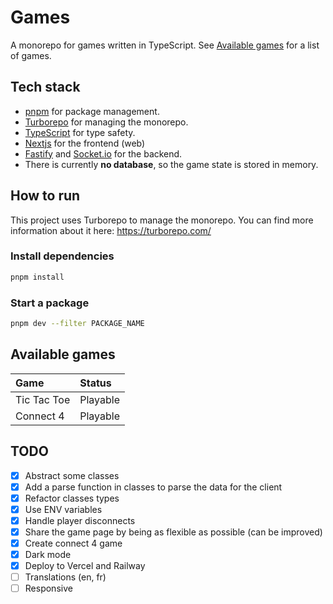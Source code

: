 # Games

A monorepo for games written in TypeScript. See [Available games](#available-games) for a list of games.

## Tech stack

- [pnpm](https://pnpm.io/) for package management.
- [Turborepo](https://turborepo.com/) for managing the monorepo.
- [TypeScript](https://www.typescriptlang.org/) for type safety.
- [Nextjs](https://nextjs.org/) for the frontend (web)
- [Fastify](https://www.fastify.io/) and [Socket.io](https://socket.io/) for the backend.
- There is currently **no database**, so the game state is stored in memory.

## How to run

This project uses Turborepo to manage the monorepo. You can find more information about it here: https://turborepo.com/

### Install dependencies

```bash
pnpm install
```

### Start a package

```bash
pnpm dev --filter PACKAGE_NAME
```

## Available games

| Game        | Status   |
| :---------- | :------- |
| Tic Tac Toe | Playable |
| Connect 4   | Playable |

## TODO

- [x] Abstract some classes
- [x] Add a parse function in classes to parse the data for the client
- [x] Refactor classes types
- [x] Use ENV variables
- [x] Handle player disconnects
- [x] Share the game page by being as flexible as possible (can be improved)
- [x] Create connect 4 game
- [x] Dark mode
- [x] Deploy to Vercel and Railway
- [ ] Translations (en, fr)
- [ ] Responsive
